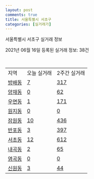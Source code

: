 ```yaml
---
layout: post
comments: true
title: 서울특별시 서초구
categories: [실거래가]
---
```


서울특별시 서초구 실거래 정보

2021년 06월 16일 등록된 실거래 정보: 38건

<script type="text/javascript">
  google.charts.load('current', {'packages':['corechart']});
  google.charts.setOnLoadCallback(drawChart);

  function drawChart() {
    var data = google.visualization.arrayToDataTable([['거래일', '매매', '전월세', '전매'], ['2021-02', 3, 57, 0], ['2021-03', 32, 242, 0], ['2021-04', 196, 503, 0], ['2021-05', 228, 666, 2], ['2021-06', 11, 164, 0]]);

    var options = {
      title: '최근 유형별 거래량 추이',
      legend: { position: 'bottom' }
    };

    var chart = new google.visualization.LineChart(document.getElementById('columnchart_material'));
    chart.draw(data, (options));
  }
</script>

<div id="columnchart_material" style="width: 450px; margin-left: -35px"></div>
<br>
<table class="sortable">
  <tr>
    <td>지역</td>
    <td>오늘 실거래</td>
    <td>2주간 실거래</td>
  </tr>

  
  <tr class="item">
    <td><a href="1165010100.html">방배동</a></td>
    <td><a href="1165010100.html">7</a></td>
    <td><a href="1165010100.html">317</a></td>
  </tr>
    

  <tr class="item">
    <td><a href="1165010200.html">양재동</a></td>
    <td><a href="1165010200.html">0</a></td>
    <td><a href="1165010200.html">62</a></td>
  </tr>
    

  <tr class="item">
    <td><a href="1165010300.html">우면동</a></td>
    <td><a href="1165010300.html">1</a></td>
    <td><a href="1165010300.html">171</a></td>
  </tr>
    

  <tr class="item">
    <td><a href="1165010400.html">원지동</a></td>
    <td><a href="1165010400.html">0</a></td>
    <td><a href="1165010400.html">0</a></td>
  </tr>
    

  <tr class="item">
    <td><a href="1165010600.html">잠원동</a></td>
    <td><a href="1165010600.html">10</a></td>
    <td><a href="1165010600.html">436</a></td>
  </tr>
    

  <tr class="item">
    <td><a href="1165010700.html">반포동</a></td>
    <td><a href="1165010700.html">3</a></td>
    <td><a href="1165010700.html">397</a></td>
  </tr>
    

  <tr class="item">
    <td><a href="1165010800.html">서초동</a></td>
    <td><a href="1165010800.html">12</a></td>
    <td><a href="1165010800.html">612</a></td>
  </tr>
    

  <tr class="item">
    <td><a href="1165010900.html">내곡동</a></td>
    <td><a href="1165010900.html">2</a></td>
    <td><a href="1165010900.html">65</a></td>
  </tr>
    

  <tr class="item">
    <td><a href="1165011000.html">염곡동</a></td>
    <td><a href="1165011000.html">0</a></td>
    <td><a href="1165011000.html">0</a></td>
  </tr>
    

  <tr class="item">
    <td><a href="1165011100.html">신원동</a></td>
    <td><a href="1165011100.html">3</a></td>
    <td><a href="1165011100.html">44</a></td>
  </tr>
    


</table>


    